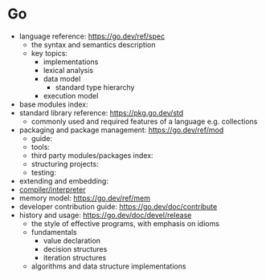 # Go

- language reference: https://go.dev/ref/spec
	- the syntax and semantics description
	- key topics:
		- implementations
		- lexical analysis
		- data model
			- standard type hierarchy
		- execution model
- base modules index:
- standard library reference: https://pkg.go.dev/std
	- commonly used and required features of a language
		e.g. collections
- packaging and package management: https://go.dev/ref/mod
	- guide:
	- tools:
    - third party modules/packages index:
	- structuring projects:
	- testing:
- extending and embedding:
- [compiler/interpreter](https://github.com/golang/go)
- memory model: https://go.dev/ref/mem
- developer contribution guide: https://go.dev/doc/contribute
- history and usage: https://go.dev/doc/devel/release
	- the style of effective programs, with emphasis on idioms
	- fundamentals
		- value declaration
		- decision structures
		- iteration structures
	- algorithms and data structure implementations
